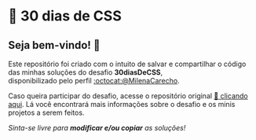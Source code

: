 # :calendar: 30 dias de CSS
## Seja bem-vindo! :wave:
Este repositório foi criado com o intuito de salvar e compartilhar o código das minhas soluções do desafio **30diasDeCSS**,\
disponibilizado pelo perfil [:octocat:@MilenaCarecho](https://github.com/MilenaCarecho).

Caso queira participar do desafio, acesse o repositório original [:link: clicando aqui](https://github.com/MilenaCarecho/30diasDeCSS). 
Lá você encontrará mais informações sobre o desafio e os minis projetos a serem feitos.

*Sinta-se livre para **modificar e/ou copiar** as soluções!*
